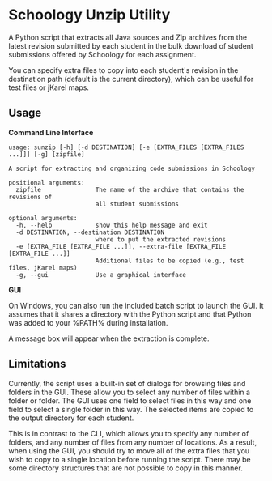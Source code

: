 # Schoology Unzip Utility
A Python script that extracts all Java sources and Zip archives from the latest
revision submitted by each student in the bulk download of student submissions
offered by Schoology for each assignment.

You can specify extra files to copy into each student's revision in the
destination path (default is the current directory), which can be useful for
test files or jKarel maps.

## Usage
**Command Line Interface**

```
usage: sunzip [-h] [-d DESTINATION] [-e [EXTRA_FILES [EXTRA_FILES ...]]] [-g] [zipfile]

A script for extracting and organizing code submissions in Schoology

positional arguments:
  zipfile               The name of the archive that contains the revisions of
                        all student submissions

optional arguments:
  -h, --help            show this help message and exit
  -d DESTINATION, --destination DESTINATION
                        where to put the extracted revisions
  -e [EXTRA_FILE [EXTRA_FILE ...]], --extra-file [EXTRA_FILE [EXTRA_FILE ...]]
                        Additional files to be copied (e.g., test files, jKarel maps)
  -g, --gui             Use a graphical interface
```

**GUI**

On Windows, you can also run the included batch script to launch the GUI.  It
assumes that it shares a directory with the Python script and that Python was
added to your %PATH% during installation.

A message box will appear when the extraction is complete.

## Limitations
Currently, the script uses a built-in set of dialogs for browsing files and
folders in the GUI.  These allow you to select any number of files within a
folder or folder.  The GUI uses one field to select files in this way and
one field to select a single folder in this way.  The selected items are
copied to the output directory for each student.

This is in contrast to the CLI, which allows you to specify any number of
folders, and any number of files from any number of locations.  As a result,
when using the GUI, you should try to move all of the extra files that you
wish to copy to a single location before running the script.  There may be
some directory structures that are not possible to copy in this manner.
